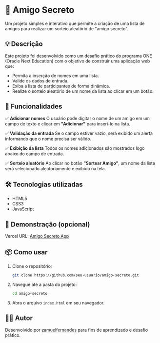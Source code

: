 # 🎁 Amigo Secreto

Um projeto simples e interativo que permite a criação de uma lista de amigos para realizar um sorteio aleatório de "amigo secreto".

## 💡 Descrição

Este projeto foi desenvolvido como um desafio prático do programa ONE (Oracle Next Education) com o objetivo de construir uma aplicação web que:

* Permita a inserção de nomes em uma lista.
* Valide os dados de entrada.
* Exiba a lista de participantes de forma dinâmica.
* Realize o sorteio aleatório de um nome da lista ao clicar em um botão.

## 🚀 Funcionalidades

✅ **Adicionar nomes**
O usuário pode digitar o nome de um amigo em um campo de texto e clicar em **"Adicionar"** para inseri-lo na lista.

✅ **Validação da entrada**
Se o campo estiver vazio, será exibido um alerta informando que o nome precisa ser válido.

✅ **Exibição da lista**
Todos os nomes adicionados são mostrados logo abaixo do campo de entrada.

✅ **Sorteio aleatório**
Ao clicar no botão **"Sortear Amigo"**, um nome da lista será selecionado aleatoriamente e exibido na tela.

## 🛠️ Tecnologias utilizadas

* HTML5
* CSS3
* JavaScript

## 📸 Demonstração (opcional)

Vercel URL: [Amigo Secreto App](https://challenge-amigo-secreto-beta-mocha.vercel.app/)

## 📦 Como usar

1. Clone o repositório:

   ```bash
   git clone https://github.com/seu-usuario/amigo-secreto.git
   ```
2. Navegue até a pasta do projeto:

   ```bash
   cd amigo-secreto
   ```
3. Abra o arquivo `index.html` em seu navegador.

## 🧑‍💻 Autor

Desenvolvido por [zamuelfernandes](https://github.com/zamuelfernandes) para fins de aprendizado e desafio prático.
